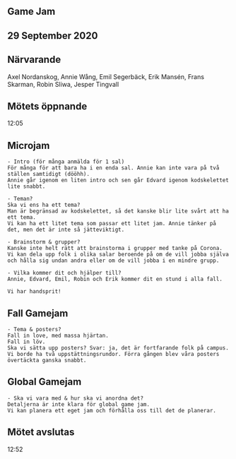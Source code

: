## Game Jam
## 29 September 2020

## Närvarande
Axel Nordanskog, Annie Wång, Emil Segerbäck, Erik Mansén, Frans Skarman, Robin Sliwa, Jesper Tingvall

## Mötets öppnande
12:05

## Microjam
    - Intro (för många anmälda för 1 sal)
    För många för att bara ha i en enda sal. Annie kan inte vara på två ställen samtidigt (dööhh).
    Annie går igenom en liten intro och sen går Edvard igenom kodskelettet lite snabbt.

    - Teman?
    Ska vi ens ha ett tema?
    Man är begränsad av kodskelettet, så det kanske blir lite svårt att ha ett tema.
    Vi kan ha ett litet tema som passar ett litet jam. Annie tänker på det, men det är inte så jätteviktigt.

    - Brainstorm & grupper?
    Kanske inte helt rätt att brainstorma i grupper med tanke på Corona.
    Vi kan dela upp folk i olika salar beroende på om de vill jobba själva och hålla sig undan andra eller om de vill jobba i en mindre grupp.

    - Vilka kommer dit och hjälper till?
    Annie, Edvard, Emil, Robin och Erik kommer dit en stund i alla fall.

    Vi har handsprit!

## Fall Gamejam
    - Tema & posters?
    Fall in love, med massa hjärtan.
    Fall in löv.
    Ska vi sätta upp posters? Svar: ja, det är fortfarande folk på campus.
    Vi borde ha två uppstättningsrundor. Förra gången blev våra posters övertäckta ganska snabbt.

## Global Gamejam
    - Ska vi vara med & hur ska vi anordna det?
    Detaljerna är inte klara för global game jam.
    Vi kan planera ett eget jam och förhålla oss till det de planerar.

## Mötet avslutas
12:52
